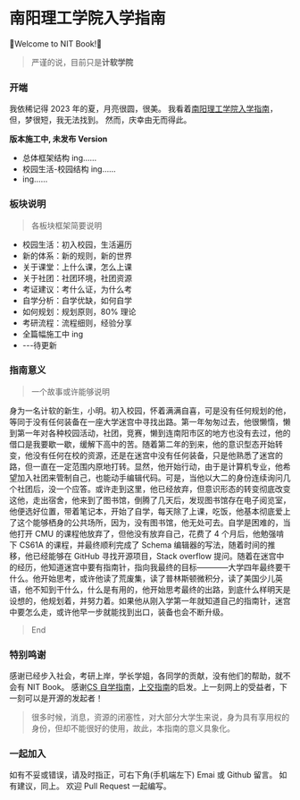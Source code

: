 # 南阳理工学院入学指南

🥳Welcome to NIT Book!🥳

> 严谨的说，目前只是**计软学院**

### 开端

我依稀记得 2023 年的夏，月亮很圆，很美。
我看着[南阳理工学院入学指南](https://cn.bing.com/search?q=%E5%8D%97%E9%98%B3%E7%90%86%E5%B7%A5%E5%85%A5%E5%AD%A6%E6%8C%87%E5%8D%97)，
但，梦很短，我无法找到。
然而，庆幸由无而得此。

**版本施工中, 未发布 Version**

- 总体框架结构 ing……
- 校园生活-校园结构 ing……
- ing……

### 板块说明

> 各板块框架简要说明

- 校园生活：初入校园，生活遍历
- 新的体系：新的规则，新的世界
- 关于课堂：上什么课，怎么上课
- 关于社团：社团环境，社团资源
- 考证建议：考什么证，为什么考
- 自学分析：自学优缺，如何自学
- 如何规划：规划原则，80% 理论
- 考研流程：流程细则，经验分享
- 全篇幅施工中 ing
- ---待更新

### 指南意义

> 一个故事或许能够说明

身为一名计软的新生，小明。初入校园，怀着满满自喜，可是没有任何规划的他，等同于没有任何装备在一座大学迷宫中寻找出路。第一年匆匆过去，他很懒惰，懒到第一年对各种校园活动，社团，竞赛，懒到连南阳市区的地方也没有去过，他的借口是我要歇一歇，缓解下高中的苦。随着第二年的到来，他的意识型态开始转变，他没有任何在校的资源，还是在迷宫中没有任何装备，只是他熟悉了迷宫的路，但一直在一定范围内原地打转。显然，他开始行动，由于是计算机专业，他希望加入社团来管制自己，也能动手编辑代码。可是，当他以大二的身份连续询问几个社团后，没一个应答。或许走到这里，他已经放弃，但意识形态的转变彻底改变这他，走出宿舍，他来到了图书馆，倒腾了几天后，发现图书馆存在电子阅览室，他便选好位置，带着笔记本，开始了自学，每天除了上课，吃饭，他基本彻底爱上了这个能够栖身的公共场所，因为，没有图书馆，他无处可去。自学是困难的，当他打开 CMU 的课程他放弃了，但他没有放弃自己，花费了 4 个月后，他勉强啃下 CS61A 的课程，并最终顺利完成了 Schema 编辑器的写法，随着时间的推移，他已经能够在 GitHub 寻找开源项目，Stack overflow 提问。随着在迷宫中的经历，他知道迷宫中要有指南针，指向我最终的目标————大学四年最终要干什么。他开始思考，或许他读了荒废集，读了普林斯顿微积分，读了美国少儿英语，他不知到干什么，什么是有用的，他开始思考最终的出路，到底什么样明天是设想的，他规划着，并努力着。如果他从刚入学第一年就知道自己的指南针，迷宫中要怎么走，或许他早一步就能找到出口，装备也会不断升级。

> End

### 特别鸣谢

感谢已经步入社会，考研上岸，学长学姐，各同学的贡献，没有他们的帮助，就不会有 NIT Book。
感谢[CS 自学指南](https://csdiy.wiki/)，[上交指南](https://survivesjtu.gitbook.io/survivesjtumanual)的启发。上一刻网上的受益者，下一刻可以是开源的发起者！

> 很多时候，消息，资源的闭塞性，对大部分大学生来说，身为具有享用权的身份，但却不能很好的使用，故此，本指南的意义具象化。

### 一起加入

如有不妥或错误，请及时指正，可右下角(手机端左下) Emai 或 Github 留言。
如有建议，同上。
欢迎 Pull Request 一起编写。
